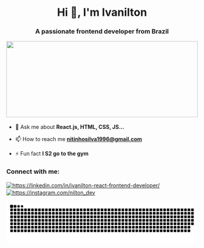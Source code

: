 <h1 align="center">Hi 👋, I'm Ivanilton</h1>
<h3 align="center">A passionate frontend developer from Brazil</h3>

<div align="center">
  <img height="200" src="https://github-readme-stats.vercel.app/api/top-langs/?username=niltonxp2&layout=compact&langs_count=7&theme=dracula" style="width: 100%;" />
</div>

- 💬 Ask me about **React.js, HTML, CSS, JS...**

- 📫 How to reach me **nitinhosilva1996@gmail.com**

- ⚡ Fun fact **I S2 go to the gym**

<h3 align="left">Connect with me:</h3>
<p align="left">
<a href="https://linkedin.com/in/ivanilton-react-frontend-developer/" target="blank"><img align="center" src="https://img.shields.io/badge/linkedin-0A66C2?style=for-the-badge&logo=linkedin&logoColor=white" alt="https://linkedin.com/in/ivanilton-react-frontend-developer/" /></a>
<a href="https://instagram.com/nilton_dev" target="blank"><img align="center" src="https://img.shields.io/badge/Instagram-E4405F?style=for-the-badge&logo=instagram&logoColor=white" alt="https://instagram.com/nilton_dev" /></a>
</p>
  
 ![Snake animation](https://github.com/niltonxp2/niltonxp2/blob/output/github-contribution-grid-snake.svg)

